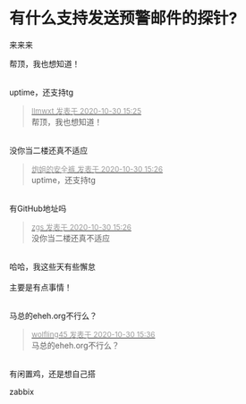 # 有什么支持发送预警邮件的探针?


来来来

帮顶，我也想知道！<br />
<br />
<img src="static/image/smiley/default/lol.gif" smilieid="12" border="0" alt="" /><img src="static/image/smiley/default/lol.gif" smilieid="12" border="0" alt="" /><img src="static/image/smiley/default/lol.gif" smilieid="12" border="0" alt="" />

uptime，还支持tg

<div class="quote"><blockquote><font size="2"><a href="https://www.hostloc.com/forum.php?mod=redirect&amp;goto=findpost&amp;pid=9375464&amp;ptid=760259" target="_blank"><font color="#999999">llmwxt 发表于 2020-10-30 15:25</font></a></font><br />
帮顶，我也想知道！</blockquote></div><br />
没你当二楼还真不适应<img src="static/image/smiley/default/lol.gif" smilieid="12" border="0" alt="" />

<div class="quote"><blockquote><font size="2"><a href="https://www.hostloc.com/forum.php?mod=redirect&amp;goto=findpost&amp;pid=9375467&amp;ptid=760259" target="_blank"><font color="#999999">炮姐的安全裤 发表于 2020-10-30 15:26</font></a></font><br />
uptime，还支持tg</blockquote></div><br />
有GitHub地址吗

<div class="quote"><blockquote><font size="2"><a href="https://www.hostloc.com/forum.php?mod=redirect&amp;goto=findpost&amp;pid=9375469&amp;ptid=760259" target="_blank"><font color="#999999">zgs 发表于 2020-10-30 15:26</font></a></font><br />
没你当二楼还真不适应</blockquote></div><br />
哈哈，我这些天有些懈怠<br />
<br />
主要是有点事情！<br />
<br />


马总的eheh.org不行么？<img id="aimg_Zn9P8" onclick="zoom(this, this.src, 0, 0, 0)" class="zoom" src="https://cdn.jsdelivr.net/gh/hishis/forum-master/public/images/patch.gif" onmouseover="img_onmouseoverfunc(this)" onload="thumbImg(this)" border="0" alt="" />

<div class="quote"><blockquote><font size="2"><a href="https://www.hostloc.com/forum.php?mod=redirect&amp;goto=findpost&amp;pid=9375513&amp;ptid=760259" target="_blank"><font color="#999999">wolfling45 发表于 2020-10-30 15:36</font></a></font><br />
马总的eheh.org不行么？</blockquote></div><br />
有闲置鸡，还是想自己搭

zabbix
